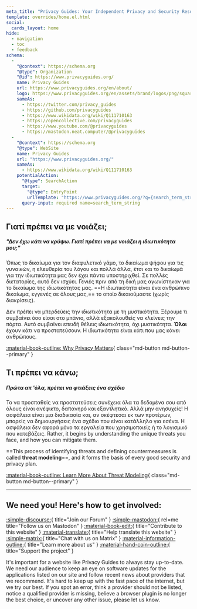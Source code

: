 ```yaml
---
meta_title: "Privacy Guides: Your Independent Privacy and Security Resource"
template: overrides/home.el.html
social:
  cards_layout: home
hide:
  - navigation
  - toc
  - feedback
schema:
  - 
    "@context": https://schema.org
    "@type": Organization
    "@id": https://www.privacyguides.org/
    name: Privacy Guides
    url: https://www.privacyguides.org/en/about/
    logo: https://www.privacyguides.org/en/assets/brand/logos/png/square/pg-yellow.png
    sameAs:
      - https://twitter.com/privacy_guides
      - https://github.com/privacyguides
      - https://www.wikidata.org/wiki/Q111710163
      - https://opencollective.com/privacyguides
      - https://www.youtube.com/@privacyguides
      - https://mastodon.neat.computer/@privacyguides
  - 
    "@context": https://schema.org
    "@type": WebSite
    name: Privacy Guides
    url: "https://www.privacyguides.org/"
    sameAs:
      - https://www.wikidata.org/wiki/Q111710163
    potentialAction:
      "@type": SearchAction
      target:
        "@type": EntryPoint
        urlTemplate: "https://www.privacyguides.org/?q={search_term_string}"
      query-input: required name=search_term_string
---
```


<!-- markdownlint-disable -->
## Γιατί πρέπει να με νοιάζει;

##### "Δεν έχω κάτι να κρύψω. Γιατί πρέπει να με νοιάζει η ιδιωτικότητα μου;"

Όπως το δικαίωμα για τον διαφυλετικό γάμο, το δικαίωμα ψήφου για τις γυναικών, η ελευθερία του λόγου και πολλά άλλα, έτσι και το δικαίωμά για την ιδιωτικότητα μας δεν έχει πάντα υποστηριχθεί. Σε πολλές δικτατορίες, αυτό δεν ισχύει. Γενιές πριν από τη δική μας αγωνίστηκαν για το δικαίωμα της ιδιωτικότητας μας. ==Η ιδιωτικότητα είναι ένα ανθρώπινο δικαίωμα, εγγενές σε όλους μας,== το οποίο δικαιούμαστε (χωρίς διακρίσεις).

Δεν πρέπει να μπερδεύεις την ιδιωτικότητα με τη μυστικότητα. Ξέρουμε τι συμβαίνει όσο είσαι στο μπάνιο, αλλά εξακολουθείς να κλείνεις την πόρτα. Αυτό συμβαίνει επειδή θέλεις ιδιωτικότητα, όχι μυστικότητα. **Όλοι** έχουν κάτι να προστατεύσουν. Η ιδιωτικότητα είναι κάτι που μας κάνει ανθρώπους.

[:material-book-outline: Why Privacy Matters](basics/why-privacy-matters.md){ class="md-button md-button--primary" }

## Τι πρέπει να κάνω;

##### Πρώτα απ 'όλα, πρέπει να φτιάξεις ένα σχέδιο

Το να προσπαθείς να προστατεύσεις συνέχεια όλα τα δεδομένα σου από όλους είναι ανέφικτο, δαπανηρό και εξαντλητικό. Αλλά μην ανησυχείς! Η ασφάλεια είναι μια διαδικασία και, αν σκέφτεσαι εκ των προτέρων, μπορείς να δημιουργήσεις ένα σχέδιο που είναι κατάλληλο για εσένα. Η ασφάλεια δεν αφορά μόνο τα εργαλεία που χρησιμοποιείς ή το λογισμικό που κατεβάζεις. Rather, it begins by understanding the unique threats you face, and how you can mitigate them.

==This process of identifying threats and defining countermeasures is called **threat modeling**==, and it forms the basis of every good security and privacy plan.

[:material-book-outline: Learn More About Threat Modeling](basics/threat-modeling.md){ class="md-button md-button--primary" }

---

## We need you! Here's how to get involved:

[:simple-discourse:](https://discuss.privacyguides.net){ title="Join our Forum" }
[:simple-mastodon:](https://mastodon.neat.computer/@privacyguides){ rel=me title="Follow us on Mastodon" }
[:material-book-edit:](https://github.com/privacyguides/privacyguides.org){ title="Contribute to this website" }
[:material-translate:](https://matrix.to/#/#pg-i18n:aragon.sh){ title="Help translate this website" }
[:simple-matrix:](https://matrix.to/#/#privacyguides:matrix.org){ title="Chat with us on Matrix" }
[:material-information-outline:](about/index.md){ title="Learn more about us" }
[:material-hand-coin-outline:](about/donate.md){ title="Support the project" }

It's important for a website like Privacy Guides to always stay up-to-date. We need our audience to keep an eye on software updates for the applications listed on our site and follow recent news about providers that we recommend. It's hard to keep up with the fast pace of the internet, but we try our best. If you spot an error, think a provider should not be listed, notice a qualified provider is missing, believe a browser plugin is no longer the best choice, or uncover any other issue, please let us know.
